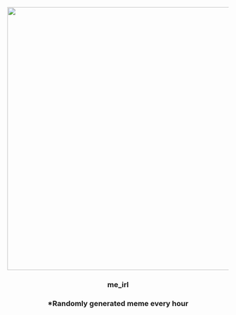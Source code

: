<p align="center">
        <img src="https://i.redd.it/vcy58paic3291.gif" width="600" height="600">
        </p>
        <h3 align="center">me_irl</h3>
        <h3 align="center">*Randomly generated meme every hour</h3>
    